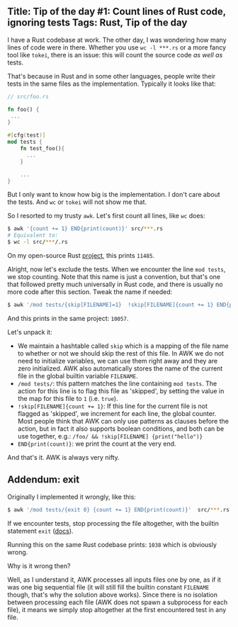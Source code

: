 Title: Tip of the day #1: Count lines of Rust code, ignoring tests
Tags: Rust, Tip of the day
---

I have a Rust codebase at work. The other day, I was wondering how many lines of code were in there. Whether you use `wc -l ***.rs` or a more fancy tool like `tokei`, there is an issue: this will count the source code *as well as* tests. 

That's because in Rust and in some other languages, people write their tests in the same files as the implementation. Typically it looks like that:

```rust
// src/foo.rs

fn foo() { 
 ...
}

#[cfg(test)]
mod tests {
    fn test_foo(){
      ...
    }

    ...
}
```

But I only want to know how big is the implementation. I don't care about the tests. And `wc` or `tokei` will not show me that.

So I resorted to my trusty `awk`. Let's first count all lines, like `wc` does:

```sh
$ awk '{count += 1} END{print(count)}' src/***.rs
# Equivalent to:
$ wc -l src/***/.rs
```

On my open-source Rust [project](https://github.com/gaultier/kotlin-rs), this prints `11485`. 

Alright, now let's exclude the tests. When we encounter the line `mod tests`, we stop counting. Note that this name is just a convention, but that's one that followed pretty much universally in Rust code, and there is usually no more code after this section. Tweak the name if needed:

```sh
$ awk '/mod tests/{skip[FILENAME]=1}  !skip[FILENAME]{count += 1} END{print(count)}'  src/***.rs
```

And this prints in the same project: `10057`.

Let's unpack it:

- We maintain a hashtable called `skip` which is a mapping of the file name to whether or not we should skip the rest of this file. In AWK we do not need to initialize variables, we can use them right away and they are zero initialized. AWK also automatically stores the name of the current file in the global builtin variable `FILENAME`.
- `/mod tests/`: this pattern matches the line containing `mod tests`. The action for this line is to flag this file as 'skipped', by setting the value in the map for this file to `1` (i.e. `true`).
- `!skip[FILENAME]{count += 1}`: If this line for the current file is not flagged as 'skipped', we increment for each line, the global counter. Most people think that AWK can only use patterns as clauses before the action, but in fact it also supports boolean conditions, and both can be use together, e.g.: `/foo/ && !skip[FILENAME] {print("hello")}`
- `END{print(count)}`: we print the count at the very end.

And that's it. AWK is always very nifty.

## Addendum: exit

Originally I implemented it wrongly, like this:


```sh
$ awk '/mod tests/{exit 0} {count += 1} END{print(count)}'  src/***.rs
```

If we encounter tests, stop processing the file altogether, with the builtin statement `exit` ([docs](https://www.gnu.org/software/gawk/manual/html_node/Exit-Statement.html)).

Running this on the same Rust codebase prints: `1038` which is obviously wrong.

Why is it wrong then?

Well, as I understand it, AWK processes all inputs files one by one, as if it was one big sequential file (it will still fill the builtin constant `FILENAME` though, that's why the solution above works). Since there is no isolation between processing each file (AWK does not spawn a subprocess for each file), it means we simply stop altogether at the first encountered test in any file.

